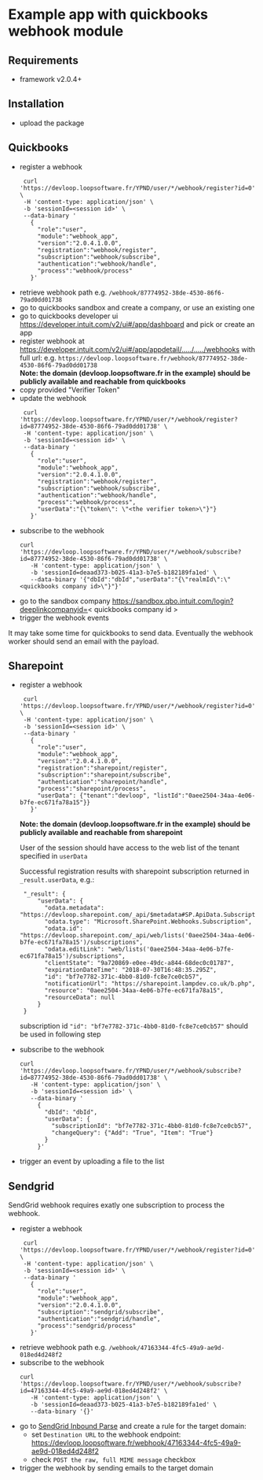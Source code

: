 # Example app with quickbooks webhook module

## Requirements

 - framework v2.0.4+
 
## Installation

 - upload the package
 
 ## Quickbooks
 
 - register a webhook 
   ```
    curl 'https://devloop.loopsoftware.fr/YPND/user/*/webhook/register?id=0' \
    -H 'content-type: application/json' \
    -b 'sessionId=<session id>' \
    --data-binary '
      {
        "role":"user",
        "module":"webhook_app",
        "version":"2.0.4.1.0.0",
        "registration":"webhook/register",
        "subscription":"webhook/subscribe",
        "authentication":"webhook/handle",
        "process":"webhook/process"
      }'
   ```
 - retrieve webhook path e.g. `/webhook/87774952-38de-4530-86f6-79ad0dd01738`
 - go to quickbooks sandbox and create a company, or use an existing one
 - go to quickbooks developer ui https://developer.intuit.com/v2/ui#/app/dashboard and pick or create an app
 - register webhook at https://developer.intuit.com/v2/ui#/app/appdetail/...../...../webhooks with full url:
   e.g. `https://devloop.loopsoftware.fr/webhook/87774952-38de-4530-86f6-79ad0dd01738`   
   **Note: the domain (devloop.loopsoftware.fr in the example) should be publicly available and reachable from quickbooks**  
 - copy provided "Verifier Token"
 - update the webhook
   ```
    curl 'https://devloop.loopsoftware.fr/YPND/user/*/webhook/register?id=87774952-38de-4530-86f6-79ad0dd01738' \
    -H 'content-type: application/json' \
    -b 'sessionId=<session id>' \
    --data-binary '
      {
        "role":"user",
        "module":"webhook_app",
        "version":"2.0.4.1.0.0",
        "registration":"webhook/register",
        "subscription":"webhook/subscribe",
        "authentication":"webhook/handle",
        "process":"webhook/process",
        "userData":"{\"token\": \"<the verifier token>\"}"}
      }'
   ```
 - subscribe to the webhook
   ```
   curl 'https://devloop.loopsoftware.fr/YPND/user/*/webhook/subscribe?id=87774952-38de-4530-86f6-79ad0dd01738' \
      -H 'content-type: application/json' \
      -b 'sessionId=deaad373-b025-41a3-b7e5-b182189fa1ed' \
      --data-binary '{"dbId":"dbId","userData":"{\"realmId\":\"<quickbooks company id>\"}"}'
   ```
 - go to the sandbox company https://sandbox.qbo.intuit.com/login?deeplinkcompanyid=< quickbooks company id >     
 - trigger the webhook events
 
 It may take some time for quickbooks to send data. Eventually the webhook worker should send an email with the payload.  

## Sharepoint

 - register a webhook 
   ```
    curl 'https://devloop.loopsoftware.fr/YPND/user/*/webhook/register?id=0' \
    -H 'content-type: application/json' \
    -b 'sessionId=<session id>' \
    --data-binary '
      {
        "role":"user",
        "module":"webhook_app",
        "version":"2.0.4.1.0.0",
        "registration":"sharepoint/register",
        "subscription":"sharepoint/subscribe",
        "authentication":"sharepoint/handle",
        "process":"sharepoint/process",
        "userData": {"tenant":"devloop", "listId":"0aee2504-34aa-4e06-b7fe-ec671fa78a15"}}        
      }'
   ```
   **Note: the domain (devloop.loopsoftware.fr in the example) should be publicly available and reachable from sharepoint**
   
   User of the session should have access to the web list of the tenant specified in `userData`
   
   Successful registration results with sharepoint subscription returned in `_result.userData`, e.g.:   
   ```
    "_result": {
        "userData": {
          "odata.metadata": "https://devloop.sharepoint.com/_api/$metadata#SP.ApiData.Subscriptions/@Element",
          "odata.type": "Microsoft.SharePoint.Webhooks.Subscription",
          "odata.id": "https://devloop.sharepoint.com/_api/web/lists('0aee2504-34aa-4e06-b7fe-ec671fa78a15')/subscriptions",
          "odata.editLink": "web/lists('0aee2504-34aa-4e06-b7fe-ec671fa78a15')/subscriptions",
          "clientState": "9a720869-e0ee-49dc-a844-68dec0c01787",
          "expirationDateTime": "2018-07-30T16:48:35.295Z",
          "id": "bf7e7782-371c-4bb0-81d0-fc8e7ce0cb57",
          "notificationUrl": "https://sharepoint.lampdev.co.uk/b.php",
          "resource": "0aee2504-34aa-4e06-b7fe-ec671fa78a15",
          "resourceData": null
        }
    }
    ```
    subscription id `"id": "bf7e7782-371c-4bb0-81d0-fc8e7ce0cb57"` should be used in following step
    
 - subscribe to the webhook
   ```
   curl 'https://devloop.loopsoftware.fr/YPND/user/*/webhook/subscribe?id=87774952-38de-4530-86f6-79ad0dd01738' \
      -H 'content-type: application/json' \
      -b 'sessionId=<session id>' \
      --data-binary '
        {
          "dbId": "dbId",
          "userData": {
            "subscriptionId": "bf7e7782-371c-4bb0-81d0-fc8e7ce0cb57", 
            "changeQuery": {"Add": "True", "Item": "True"}
          }
        }'
   ```

 - trigger an event by uploading a file to the list 

 ## Sendgrid
 
SendGrid webhook requires exatly one subscription to process the webhook.

 - register a webhook 
   ```
    curl 'https://devloop.loopsoftware.fr/YPND/user/*/webhook/register?id=0' \
    -H 'content-type: application/json' \
    -b 'sessionId=<session id>' \
    --data-binary '
      {
        "role":"user",
        "module":"webhook_app",
        "version":"2.0.4.1.0.0",
        "subscription":"sendgrid/subscribe",
        "authentication":"sendgrid/handle",
        "process":"sendgrid/process"
      }'
   ```
 - retrieve webhook path e.g. `/webhook/47163344-4fc5-49a9-ae9d-018ed4d248f2`
 - subscribe to the webhook
   ```
   curl 'https://devloop.loopsoftware.fr/YPND/user/*/webhook/subscribe?id=47163344-4fc5-49a9-ae9d-018ed4d248f2' \
      -H 'content-type: application/json' \
      -b 'sessionId=deaad373-b025-41a3-b7e5-b182189fa1ed' \
      --data-binary '{}'
   ```
 - go to [SendGrid Inbound Parse](https://app.sendgrid.com/settings/parse) and create a rule for the target domain:
   - set `Destination URL` to the webhook endpoint:  https://devloop.loopsoftware.fr/webhook/47163344-4fc5-49a9-ae9d-018ed4d248f2
   - check `POST the raw, full MIME message` checkbox   
 - trigger the webhook by sending emails to the target domain
 
